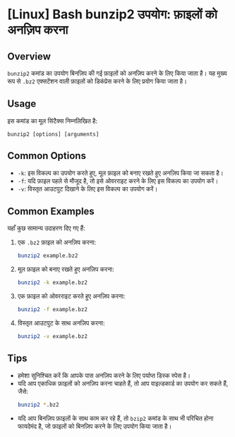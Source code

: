 # [Linux] Bash bunzip2 उपयोग: फ़ाइलों को अनज़िप करना

## Overview
`bunzip2` कमांड का उपयोग बिनज़िप की गई फ़ाइलों को अनज़िप करने के लिए किया जाता है। यह मुख्य रूप से `.bz2` एक्सटेंशन वाली फ़ाइलों को डिकंप्रेस करने के लिए प्रयोग किया जाता है।

## Usage
इस कमांड का मूल सिंटैक्स निम्नलिखित है:

```
bunzip2 [options] [arguments]
```

## Common Options
- `-k`: इस विकल्प का उपयोग करते हुए, मूल फ़ाइल को बनाए रखते हुए अनज़िप किया जा सकता है।
- `-f`: यदि फ़ाइल पहले से मौजूद है, तो इसे ओवरराइट करने के लिए इस विकल्प का उपयोग करें।
- `-v`: विस्तृत आउटपुट दिखाने के लिए इस विकल्प का उपयोग करें।

## Common Examples
यहाँ कुछ सामान्य उदाहरण दिए गए हैं:

1. एक `.bz2` फ़ाइल को अनज़िप करना:
   ```bash
   bunzip2 example.bz2
   ```

2. मूल फ़ाइल को बनाए रखते हुए अनज़िप करना:
   ```bash
   bunzip2 -k example.bz2
   ```

3. एक फ़ाइल को ओवरराइट करते हुए अनज़िप करना:
   ```bash
   bunzip2 -f example.bz2
   ```

4. विस्तृत आउटपुट के साथ अनज़िप करना:
   ```bash
   bunzip2 -v example.bz2
   ```

## Tips
- हमेशा सुनिश्चित करें कि आपके पास अनज़िप करने के लिए पर्याप्त डिस्क स्पेस है।
- यदि आप एकाधिक फ़ाइलों को अनज़िप करना चाहते हैं, तो आप वाइल्डकार्ड का उपयोग कर सकते हैं, जैसे:
  ```bash
  bunzip2 *.bz2
  ```
- यदि आप बिनज़िप फ़ाइलों के साथ काम कर रहे हैं, तो `bzip2` कमांड के साथ भी परिचित होना फायदेमंद है, जो फ़ाइलों को बिनज़िप करने के लिए उपयोग किया जाता है।